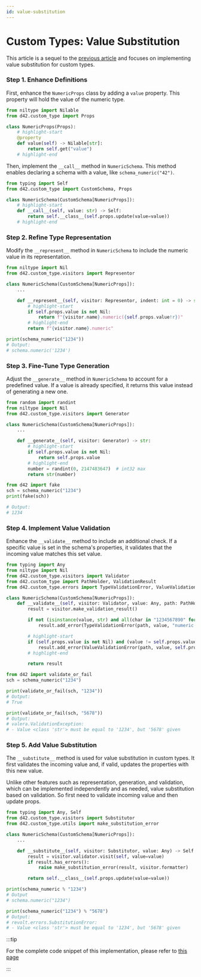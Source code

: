 ```yaml
---
id: value-substitution
---
```


# Custom Types: Value Substitution

This article is a sequel to the [previous article](/docs/types/custom-types/foundations) and focuses on implementing value substitution for custom types.

### Step 1. Enhance Definitions

First, enhance the `NumericProps` class by adding a `value` property. This property will hold the value of the numeric type.

```python
from niltype import Nilable
from d42.custom_type import Props

class NumericProps(Props):
    # highlight-start
    @property
    def value(self) -> Nilable[str]:
        return self.get("value")
    # highlight-end
```

Then, implement the `__call__` method in `NumericSchema`. This method enables declaring a schema with a value, like `schema_numeric("42")`.

```python
from typing import Self
from d42.custom_type import CustomSchema, Props

class NumericSchema(CustomSchema[NumericProps]):
    # highlight-start
    def __call__(self, value: str) -> Self:
        return self.__class__(self.props.update(value=value))
    # highlight-end
```

### Step 2. Refine Type Representation

Modify the `__represent__` method in `NumericSchema` to include the numeric value in its representation.

```python
from niltype import Nil
from d42.custom_type.visitors import Representor

class NumericSchema(CustomSchema[NumericProps]):
    ...

    def __represent__(self, visitor: Representor, indent: int = 0) -> str:
        # highlight-start
        if self.props.value is not Nil:
            return f"{visitor.name}.numeric({self.props.value!r})"
        # highlight-end
        return f"{visitor.name}.numeric"
```

```python
print(schema_numeric("1234"))
# Output:
# schema.numeric('1234')
```

### Step 3. Fine-Tune Type Generation

Adjust the `__generate__` method in `NumericSchema` to account for a predefined value. If a value is already specified, it returns this value instead of generating a new one.

```python
from random import randint
from niltype import Nil
from d42.custom_type.visitors import Generator

class NumericSchema(CustomSchema[NumericProps]):
    ...

    def __generate__(self, visitor: Generator) -> str:
        # highlight-start
        if self.props.value is not Nil:
            return self.props.value
        # highlight-end
        number = randint(0, 2147483647)  # int32 max
        return str(number)
```

```python
from d42 import fake
sch = schema_numeric("1234")
print(fake(sch))

# Output:
# 1234
```

### Step 4. Implement Value Validation

Enhance the `__validate__` method to include an additional check. If a specific value is set in the schema's properties, it validates that the incoming value matches this set value.

```python
from typing import Any
from niltype import Nil
from d42.custom_type.visitors import Validator
from d42.custom_type import PathHolder, ValidationResult
from d42.custom_type.errors import TypeValidationError, ValueValidationError

class NumericSchema(CustomSchema[NumericProps]):
    def __validate__(self, visitor: Validator, value: Any, path: PathHolder) -> ValidationResult:
        result = visitor.make_validation_result()

        if not (isinstance(value, str) and all(char in "1234567890" for char in value)):
            result.add_error(TypeValidationError(path, value, "numeric str"))

        # highlight-start
        if (self.props.value is not Nil) and (value != self.props.value):
            result.add_error(ValueValidationError(path, value, self.props.value))
        # highlight-end

        return result
```

```python
from d42 import validate_or_fail
sch = schema_numeric("1234")

print(validate_or_fail(sch, "1234"))
# Output:
# True

print(validate_or_fail(sch, "5678"))
# Output:
# valera.ValidationException:
# - Value <class 'str'> must be equal to '1234', but '5678' given
```

### Step 5. Add Value Substitution

The `__substitute__` method is used for value substitution in custom types. It first validates the incoming value and, if valid, updates the properties with this new value.


Unlike other features such as representation, generation, and validation, which can be implemented independently and as needed, value substitution based on validation. So first need to validate incoming value and then update props.

```python
from typing import Any, Self
from d42.custom_type.visitors import Substitutor
from d42.custom_type.utils import make_substitution_error

class NumericSchema(CustomSchema[NumericProps]):
    ...

    def __substitute__(self, visitor: Substitutor, value: Any) -> Self:
        result = visitor.validator.visit(self, value=value)
        if result.has_errors():
            raise make_substitution_error(result, visitor.formatter)

        return self.__class__(self.props.update(value=value))
```

```python
print(schema_numeric % "1234")
# Output
# schema.numeric("1234")

print(schema_numeric("1234") % "5678")
# Output:
# revolt.errors.SubstitutionError:
# - Value <class 'str'> must be equal to '1234', but '5678' given
```

:::tip

For the complete code snippet of this implementation, please refer to [this page](/docs/types/numeric-custom-type)

:::
